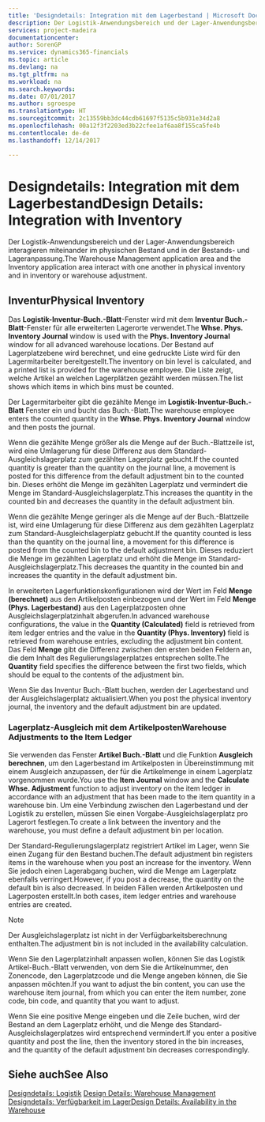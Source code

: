 ```yaml
---
title: 'Designdetails: Integration mit dem Lagerbestand | Microsoft Docs'
description: Der Logistik-Anwendungsbereich und der Lager-Anwendungsbereich interagieren miteinander im physischen Bestand und in der Bestands- und Lageranpassung.
services: project-madeira
documentationcenter: 
author: SorenGP
ms.service: dynamics365-financials
ms.topic: article
ms.devlang: na
ms.tgt_pltfrm: na
ms.workload: na
ms.search.keywords: 
ms.date: 07/01/2017
ms.author: sgroespe
ms.translationtype: HT
ms.sourcegitcommit: 2c13559bb3dc44cdb61697f5135c5b931e34d2a8
ms.openlocfilehash: 00a12f3f2203ed3b22cfee1af6aa8f155ca5fe4b
ms.contentlocale: de-de
ms.lasthandoff: 12/14/2017

---
```

# <a name="design-details-integration-with-inventory"></a><span data-ttu-id="17558-103">Designdetails: Integration mit dem Lagerbestand</span><span class="sxs-lookup"><span data-stu-id="17558-103">Design Details: Integration with Inventory</span></span>
<span data-ttu-id="17558-104">Der Logistik-Anwendungsbereich und der Lager-Anwendungsbereich interagieren miteinander im physischen Bestand und in der Bestands- und Lageranpassung.</span><span class="sxs-lookup"><span data-stu-id="17558-104">The Warehouse Management application area and the Inventory application area interact with one another in physical inventory and in inventory or warehouse adjustment.</span></span>  
  
## <a name="physical-inventory"></a><span data-ttu-id="17558-105">Inventur</span><span class="sxs-lookup"><span data-stu-id="17558-105">Physical Inventory</span></span>  
 <span data-ttu-id="17558-106">Das **Logistik-Inventur-Buch.-Blatt**-Fenster wird mit dem **Inventur Buch.-Blatt**-Fenster für alle erweiterten Lagerorte verwendet.</span><span class="sxs-lookup"><span data-stu-id="17558-106">The **Whse. Phys. Inventory Journal** window is used with the **Phys. Inventory Journal** window for all advanced warehouse locations.</span></span> <span data-ttu-id="17558-107">Der Bestand auf Lagerplatzebene wird berechnet, und eine gedruckte Liste wird für den Lagermitarbeiter bereitgestellt.</span><span class="sxs-lookup"><span data-stu-id="17558-107">The inventory on bin level is calculated, and a printed list is provided for the warehouse employee.</span></span> <span data-ttu-id="17558-108">Die Liste zeigt, welche Artikel an welchen Lagerplätzen gezählt werden müssen.</span><span class="sxs-lookup"><span data-stu-id="17558-108">The list shows which items in which bins must be counted.</span></span>  
  
 <span data-ttu-id="17558-109">Der Lagermitarbeiter gibt die gezählte Menge im **Logistik-Inventur-Buch.-Blatt** Fenster ein und bucht das Buch.-Blatt.</span><span class="sxs-lookup"><span data-stu-id="17558-109">The warehouse employee enters the counted quantity in the **Whse. Phys. Inventory Journal** window and then posts the journal.</span></span>  
  
 <span data-ttu-id="17558-110">Wenn die gezählte Menge größer als die Menge auf der Buch.-Blattzeile ist, wird eine Umlagerung für diese Differenz aus dem Standard-Ausgleichslagerplatz zum gezählten Lagerplatz gebucht.</span><span class="sxs-lookup"><span data-stu-id="17558-110">If the counted quantity is greater than the quantity on the journal line, a movement is posted for this difference from the default adjustment bin to the counted bin.</span></span> <span data-ttu-id="17558-111">Dieses erhöht die Menge im gezählten Lagerplatz und vermindert die Menge im Standard-Ausgleichslagerplatz.</span><span class="sxs-lookup"><span data-stu-id="17558-111">This increases the quantity in the counted bin and decreases the quantity in the default adjustment bin.</span></span>  
  
 <span data-ttu-id="17558-112">Wenn die gezählte Menge geringer als die Menge auf der Buch.-Blattzeile ist, wird eine Umlagerung für diese Differenz aus dem gezählten Lagerplatz zum Standard-Ausgleichslagerplatz gebucht.</span><span class="sxs-lookup"><span data-stu-id="17558-112">If the quantity counted is less than the quantity on the journal line, a movement for this difference is posted from the counted bin to the default adjustment bin.</span></span> <span data-ttu-id="17558-113">Dieses reduziert die Menge im gezählten Lagerplatz und erhöht die Menge im Standard-Ausgleichslagerplatz.</span><span class="sxs-lookup"><span data-stu-id="17558-113">This decreases the quantity in the counted bin and increases the quantity in the default adjustment bin.</span></span>  
  
 <span data-ttu-id="17558-114">In erweiterten Lagerfunktionskonfigurationen wird der Wert im Feld **Menge (berechnet)** aus den Artikelposten einbezogen und der Wert im Feld **Menge (Phys. Lagerbestand)** aus den Lagerplatzposten ohne Ausgleichslagerplatzinhalt abgerufen.</span><span class="sxs-lookup"><span data-stu-id="17558-114">In advanced warehouse configurations, the value in the **Quantity (Calculated)** field is retrieved from item ledger entries and the value in the **Quantity (Phys. Inventory)** field is retrieved from warehouse entries, excluding the adjustment bin content.</span></span> <span data-ttu-id="17558-115">Das Feld **Menge** gibt die Differenz zwischen den ersten beiden Feldern an, die dem Inhalt des Regulierungslagerplatzes entsprechen sollte.</span><span class="sxs-lookup"><span data-stu-id="17558-115">The **Quantity** field specifies the difference between the first two fields, which should be equal to the contents of the adjustment bin.</span></span>  
  
 <span data-ttu-id="17558-116">Wenn Sie das Inventur Buch.-Blatt buchen, werden der Lagerbestand und der Ausgleichslagerplatz aktualisiert.</span><span class="sxs-lookup"><span data-stu-id="17558-116">When you post the physical inventory journal, the inventory and the default adjustment bin are updated.</span></span>  
  
### <a name="warehouse-adjustments-to-the-item-ledger"></a><span data-ttu-id="17558-117">Lagerplatz-Ausgleich mit dem Artikelposten</span><span class="sxs-lookup"><span data-stu-id="17558-117">Warehouse Adjustments to the Item Ledger</span></span>  
 <span data-ttu-id="17558-118">Sie verwenden das Fenster **Artikel Buch.-Blatt** und die Funktion **Ausgleich berechnen**, um den Lagerbestand im Artikelposten in Übereinstimmung mit einem Ausgleich anzupassen, der für die Artikelmenge in einem Lagerplatz vorgenommen wurde.</span><span class="sxs-lookup"><span data-stu-id="17558-118">You use the **Item Journal** window and the **Calculate Whse. Adjustment** function to adjust inventory on the item ledger in accordance with an adjustment that has been made to the item quantity in a warehouse bin.</span></span> <span data-ttu-id="17558-119">Um eine Verbindung zwischen den Lagerbestand und der Logistik zu erstellen, müssen Sie einen Vorgabe-Ausgleichslagerplatz pro Lagerort festlegen.</span><span class="sxs-lookup"><span data-stu-id="17558-119">To create a link between the inventory and the warehouse, you must define a default adjustment bin per location.</span></span>  
  
 <span data-ttu-id="17558-120">Der Standard-Regulierungslagerplatz registriert Artikel im Lager, wenn Sie einen Zugang für den Bestand buchen.</span><span class="sxs-lookup"><span data-stu-id="17558-120">The default adjustment bin registers items in the warehouse when you post an increase for the inventory.</span></span> <span data-ttu-id="17558-121">Wenn Sie jedoch einen Lagerabgang buchen, wird die Menge am Lagerplatz ebenfalls verringert.</span><span class="sxs-lookup"><span data-stu-id="17558-121">However, if you post a decrease, the quantity on the default bin is also decreased.</span></span> <span data-ttu-id="17558-122">In beiden Fällen werden Artikelposten und Lagerposten erstellt.</span><span class="sxs-lookup"><span data-stu-id="17558-122">In both cases, item ledger entries and warehouse entries are created.</span></span>  
  
> [!NOTE]  
>  <span data-ttu-id="17558-123">Der Ausgleichslagerplatz ist nicht in der Verfügbarkeitsberechnung enthalten.</span><span class="sxs-lookup"><span data-stu-id="17558-123">The adjustment bin is not included in the availability calculation.</span></span>  
  
 <span data-ttu-id="17558-124">Wenn Sie den Lagerplatzinhalt anpassen wollen, können Sie das Logistik Artikel-Buch.-Blatt verwenden, von dem Sie die Artikelnummer, den Zonencode, den Lagerplatzcode und die Menge angeben können, die Sie anpassen möchten.</span><span class="sxs-lookup"><span data-stu-id="17558-124">If you want to adjust the bin content, you can use the warehouse item journal, from which you can enter the item number, zone code, bin code, and quantity that you want to adjust.</span></span>  
  
 <span data-ttu-id="17558-125">Wenn Sie eine positive Menge eingeben und die Zeile buchen, wird der Bestand an dem Lagerplatz erhöht, und die Menge des Standard-Ausgleichslagerplatzes wird entsprechend vermindert.</span><span class="sxs-lookup"><span data-stu-id="17558-125">If you enter a positive quantity and post the line, then the inventory stored in the bin increases, and the quantity of the default adjustment bin decreases correspondingly.</span></span>  
  
## <a name="see-also"></a><span data-ttu-id="17558-126">Siehe auch</span><span class="sxs-lookup"><span data-stu-id="17558-126">See Also</span></span>  
 <span data-ttu-id="17558-127">[Designdetails: Logistik](design-details-warehouse-management.md) </span><span class="sxs-lookup"><span data-stu-id="17558-127">[Design Details: Warehouse Management](design-details-warehouse-management.md) </span></span>  
 [<span data-ttu-id="17558-128">Designdetails: Verfügbarkeit im Lager</span><span class="sxs-lookup"><span data-stu-id="17558-128">Design Details: Availability in the Warehouse</span></span>](design-details-availability-in-the-warehouse.md)
